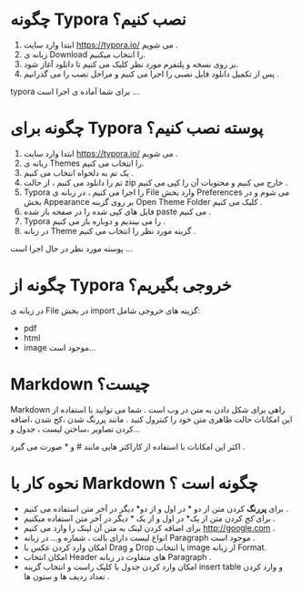 # چگونه Typora نصب کنیم؟

1. ابتدا وارد سایت https://typora.io/ می شویم .
2. زبانه ی Download را انتخاب میکنیم.
3. بر روی نسخه و پلتفرم مورد نظر کلیک می کنیم تا دانلود آغاز شود.
4. پس از تکمیل دانلود فایل نصبی را اجرا می کنیم و مراحل نصب را می گذرانیم .

typora برای شما آماده ی اجرا است ...

# چگونه برای Typora پوسته  نصب کنیم؟

1. ابتدا وارد سایت https://typora.io/ می شویم .
2. زبانه ی Themes را انتخاب می کنیم.
3. یک تم به دلخواه انتخاب می کنیم .
4. تم را دانلود می کنیم ، از حالت zip خارج می کنیم و محتویات آن را کپی می کنیم .
5. Typora را اجرا می کنیم ،  در زبانه ی File وارد بخش Preferences می شوم و در بخش Appearance بر روی گزینه Open Theme Folder کلیک می کنیم . 
6. فایل های کپی شده را در صفحه باز شده paste می کنیم .
7. Typora را می بیندیم و دوباره باز می کنیم .
8. در زبانه Theme گزینه مورد نظر را انتخاب می کنیم .

پوسته مورد نظر در حال اجرا است ...

# چگونه از Typora خروجی بگیریم؟

در زبانه ی File در بخش import گزینه های خروجی شامل:

- pdf
- html
- image 
  موجود است...

# Markdown چیست؟

Markdown راهی برای شکل دادن به متن در وب است . شما می توانید با استفاده از این امکانات حالت ظاهری متن خود را کنترول کنید . مانند پررنگ شدن ،کج شدن ،اضافه کردن تصاویر ،ساختن لیست ، جدول و...                                                 

اکثر این امکانات با استفاده از کاراکتر هایی مانند # و * صورت می گیرد .

# نحوه کار با Markdown چگونه است ؟

- برای **پررنگ** کردن متن از دو * در اول و از دو* دیگر در آخر متن استفاده می کنیم .
- برای *کج* کردن متن از یک* در اول و از یک * دیگر در آخر متن استفاده میکنیم .
- برای اضافه کردن لینک به متن آن لینک را وارد می کنیم http://google.com .
- انواع لیست دارای بالت ، شماره و... در زبانه Paragraph  موجود است .
- امکان وارد کردن عکس با Drag و Drop یا انتخاب image از زبانه Format.
- امکان انتخاب Header های متفاوت در زبانه Paragraph .
- امکان وارد کردن جدول با کلیک راست و انتخاب گزینه insert table و وارد کردن تعداد ردیف ها و ستون ها .



